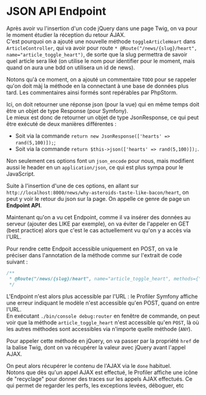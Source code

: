 # JSON API Endpoint 

Après avoir vu l'insertion d'un code jQuery dans une page Twig, on va pour le moment étudier 
la réception du retour AJAX.  
C'est pourquoi on a ajouté une nouvelle méthode `toggleArticleHeart` dans `ArticleController`,
qui va avoir pour route `* @Route("/news/{slug}/heart", name="article_toggle_heart")`, de sorte 
que la slug permettra de savoir quel article sera liké (on utilise le nom pour identifier 
pour le moment, mais quand on aura une bdd on utilisera un id de news).  

Notons qu'à ce moment, on a ajouté un commentaire `TODO` pour se rappeler qu'on doit 
màj la méthode en la connectant à une base de données plus tard. Les commentaires 
ainsi formés sont repérables par PhpStorm.  

Ici, on doit retourner une réponse json (pour la vue) qui en même temps doit être un objet de type Response (pour Symfony).  
Le mieux est donc de retourner un objet de type JsonResponse, ce qui peut être exécuté de deux manières différentes :
- Soit via la commande `return new JsonResponse(['hearts' => rand(5,100)]);`;
- Soit via la commande `return $this->json(['hearts' => rand(5,100)]);`. 

Non seulement ces options font un `json_encode` pour nous, mais modifient aussi le header 
en un `application/json`, ce qui est plus sympa pour le JavaScript.  

Suite à l'insertion d'une de ces options, en allant sur `http://localhost:8000/news/why-asteroids-taste-like-bacon/heart`,
on peut y voir le retour du json sur la page. On appelle ce genre de page un **Endpoint API**.  

Maintenant qu'on a vu cet Endpoint, comme il va insérer des données au serveur (ajouter des LIKE par exemple), on va 
éviter de l'appeler en GET (best practice) alors que c'est le cas actuellement vu qu'on y a accès via l'URL.  

Pour rendre cette Endpoit accessible uniquement en POST, on va le préciser dans l'annotation de la méthode 
comme sur l'extrait de code suivant : 
```PHP
/**
 * @Route("/news/{slug}/heart", name="article_toggle_heart", methods={"POST"})
 */
```

L'Endpoint n'est alors plus accessible par l'URL : le Profiler Symfony affiche une erreur indiquant le modèle n'est accessible 
qu'en POST, quand on entre l'URL.  
En exécutant `./bin/console debug:router` en fenêtre de commande, on peut voir que la méthode `article_toggle_heart` n'est 
accessible qu'en `POST`, là où les autres méthodes sont accessibles via n'importe quelle méthode (`ANY`).  

Pour appeler cette méthode en jQuery, on va passer par la propriété `href` de la balise Twig, dont on va récupérer la 
valeur avec jQuery avant l'appel AJAX.  

On peut alors récupérer le contenu de l'AJAX via le `done` habituel.  
Notons que dès qu'un appel AJAX est effectué, le Profiler affiche une icône de "recyclage" pour donner des traces 
sur les appels AJAX effectués. Ce qui permet de regarder les perfs, les exceptions levées, déboguer,  etc